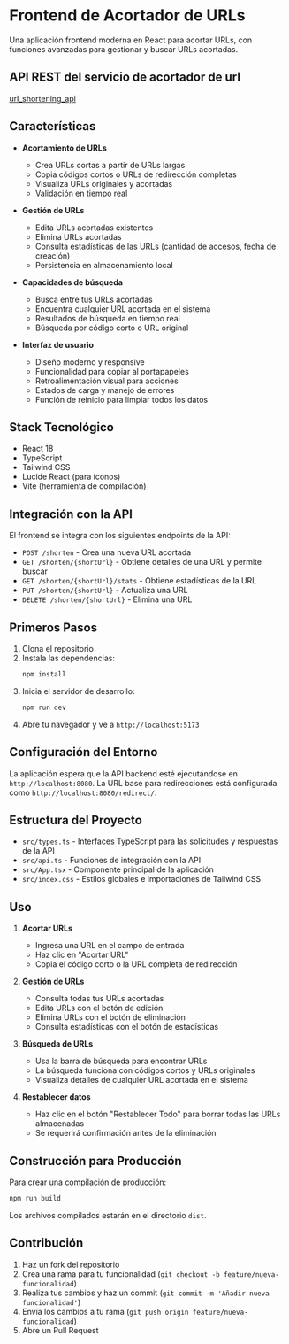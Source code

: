 # Frontend de Acortador de URLs

Una aplicación frontend moderna en React para acortar URLs, con funciones avanzadas para gestionar y buscar URLs acortadas.

## API REST del servicio de acortador de url
[url_shortening_api](https://github.com/SoyElGary1/url_shortening_api)

## Características

- **Acortamiento de URLs**
  - Crea URLs cortas a partir de URLs largas
  - Copia códigos cortos o URLs de redirección completas
  - Visualiza URLs originales y acortadas
  - Validación en tiempo real

- **Gestión de URLs**
  - Edita URLs acortadas existentes
  - Elimina URLs acortadas
  - Consulta estadísticas de las URLs (cantidad de accesos, fecha de creación)
  - Persistencia en almacenamiento local

- **Capacidades de búsqueda**
  - Busca entre tus URLs acortadas
  - Encuentra cualquier URL acortada en el sistema
  - Resultados de búsqueda en tiempo real
  - Búsqueda por código corto o URL original

- **Interfaz de usuario**
  - Diseño moderno y responsive
  - Funcionalidad para copiar al portapapeles
  - Retroalimentación visual para acciones
  - Estados de carga y manejo de errores
  - Función de reinicio para limpiar todos los datos

## Stack Tecnológico

- React 18
- TypeScript
- Tailwind CSS
- Lucide React (para íconos)
- Vite (herramienta de compilación)

## Integración con la API

El frontend se integra con los siguientes endpoints de la API:

- `POST /shorten` - Crea una nueva URL acortada
- `GET /shorten/{shortUrl}` - Obtiene detalles de una URL y permite buscar
- `GET /shorten/{shortUrl}/stats` - Obtiene estadísticas de la URL
- `PUT /shorten/{shortUrl}` - Actualiza una URL
- `DELETE /shorten/{shortUrl}` - Elimina una URL

## Primeros Pasos

1. Clona el repositorio
2. Instala las dependencias:
   ```bash
   npm install
   ```  
3. Inicia el servidor de desarrollo:
   ```bash
   npm run dev
   ```  
4. Abre tu navegador y ve a `http://localhost:5173`

## Configuración del Entorno

La aplicación espera que la API backend esté ejecutándose en `http://localhost:8080`. La URL base para redirecciones está configurada como `http://localhost:8080/redirect/`.

## Estructura del Proyecto

- `src/types.ts` - Interfaces TypeScript para las solicitudes y respuestas de la API
- `src/api.ts` - Funciones de integración con la API
- `src/App.tsx` - Componente principal de la aplicación
- `src/index.css` - Estilos globales e importaciones de Tailwind CSS

## Uso

1. **Acortar URLs**
   - Ingresa una URL en el campo de entrada
   - Haz clic en "Acortar URL"
   - Copia el código corto o la URL completa de redirección

2. **Gestión de URLs**
   - Consulta todas tus URLs acortadas
   - Edita URLs con el botón de edición
   - Elimina URLs con el botón de eliminación
   - Consulta estadísticas con el botón de estadísticas

3. **Búsqueda de URLs**
   - Usa la barra de búsqueda para encontrar URLs
   - La búsqueda funciona con códigos cortos y URLs originales
   - Visualiza detalles de cualquier URL acortada en el sistema

4. **Restablecer datos**
   - Haz clic en el botón "Restablecer Todo" para borrar todas las URLs almacenadas
   - Se requerirá confirmación antes de la eliminación

## Construcción para Producción

Para crear una compilación de producción:

```bash
npm run build
```

Los archivos compilados estarán en el directorio `dist`.

## Contribución

1. Haz un fork del repositorio
2. Crea una rama para tu funcionalidad (`git checkout -b feature/nueva-funcionalidad`)
3. Realiza tus cambios y haz un commit (`git commit -m 'Añadir nueva funcionalidad'`)
4. Envía los cambios a tu rama (`git push origin feature/nueva-funcionalidad`)
5. Abre un Pull Request
